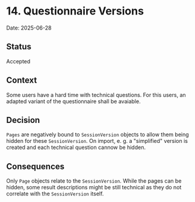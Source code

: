 # 14. Questionnaire Versions

Date: 2025-06-28

## Status

Accepted

## Context

Some users have a hard time with technical questions. For this users, an adapted variant of the questionnaire shall be avaiable.

## Decision

`Pages` are negatively bound to `SessionVersion` objects to allow them being hidden for these `SessionVersion`. On import, e. g. a 
"simplified" version is created and each technical question cannow be hidden.

## Consequences

Only `Page` objects relate to the `SessionVersion`. While the pages can be hidden, some result descriptions might be still technical
as they do not correlate with the `SessionVersion` itself.

